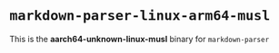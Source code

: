 # `markdown-parser-linux-arm64-musl`

This is the **aarch64-unknown-linux-musl** binary for `markdown-parser`
